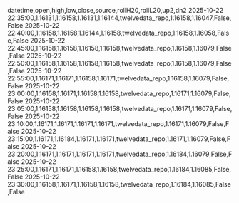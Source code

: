 datetime,open,high,low,close,source,rollH20,rollL20,up2,dn2
2025-10-22 22:35:00,1.16131,1.16158,1.16131,1.16144,twelvedata_repo,1.16158,1.16047,False,False
2025-10-22 22:40:00,1.16158,1.16158,1.16144,1.16158,twelvedata_repo,1.16158,1.16058,False,False
2025-10-22 22:45:00,1.16158,1.16158,1.16158,1.16158,twelvedata_repo,1.16158,1.16079,False,False
2025-10-22 22:50:00,1.16158,1.16158,1.16158,1.16158,twelvedata_repo,1.16158,1.16079,False,False
2025-10-22 22:55:00,1.16171,1.16171,1.16158,1.16171,twelvedata_repo,1.16158,1.16079,False,False
2025-10-22 23:00:00,1.16158,1.16171,1.16158,1.16158,twelvedata_repo,1.16171,1.16079,False,False
2025-10-22 23:05:00,1.16158,1.16158,1.16158,1.16158,twelvedata_repo,1.16171,1.16079,False,False
2025-10-22 23:10:00,1.16171,1.16171,1.16171,1.16171,twelvedata_repo,1.16171,1.16079,False,False
2025-10-22 23:15:00,1.16171,1.16184,1.16171,1.16171,twelvedata_repo,1.16171,1.16079,False,False
2025-10-22 23:20:00,1.16171,1.16171,1.16171,1.16171,twelvedata_repo,1.16184,1.16079,False,False
2025-10-22 23:25:00,1.16171,1.16171,1.16158,1.16158,twelvedata_repo,1.16184,1.16085,False,False
2025-10-22 23:30:00,1.16158,1.16171,1.16158,1.16158,twelvedata_repo,1.16184,1.16085,False,False
